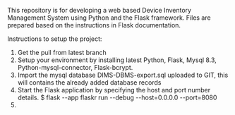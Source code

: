 This repository is for developing a web based Device Inventory Management System using Python and the Flask framework. Files are prepared based on the instructions in Flask documentation.

Instructions to setup the project:

1. Get the pull from latest branch
2. Setup your environment by installing latest Python, Flask, Mysql 8.3, Python-mysql-connector, Flask-bcrypt.
3. Import the mysql database DIMS-DBMS-export.sql uploaded to GIT, this will contains the already added database records
4. Start the Flask application by specifying the host and port number details.
    $ flask --app flaskr run --debug --host=0.0.0.0 --port=8080
5. 


